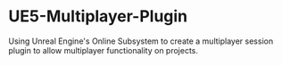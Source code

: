 # UE5-Multiplayer-Plugin

Using Unreal Engine's Online Subsystem to create a multiplayer session plugin to allow multiplayer functionality on projects.

